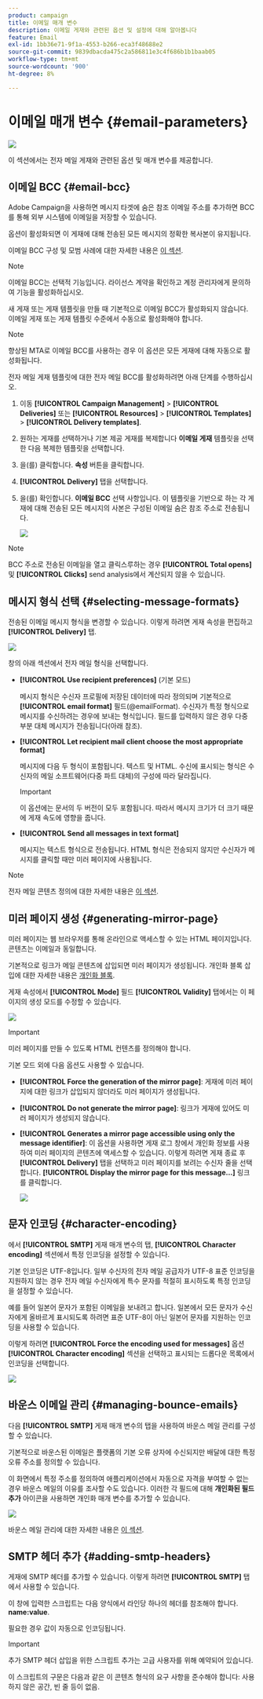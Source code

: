 ```yaml
---
product: campaign
title: 이메일 매개 변수
description: 이메일 게재와 관련된 옵션 및 설정에 대해 알아봅니다
feature: Email
exl-id: 1bb36e71-9f1a-4553-b266-eca3f48688e2
source-git-commit: 9839dbacda475c2a586811e3c4f686b1b1baab05
workflow-type: tm+mt
source-wordcount: '900'
ht-degree: 8%

---
```


# 이메일 매개 변수 {#email-parameters}

![](../../assets/common.svg)

이 섹션에서는 전자 메일 게재와 관련된 옵션 및 매개 변수를 제공합니다.

## 이메일 BCC {#email-bcc}

Adobe Campaign을 사용하면 메시지 타겟에 숨은 참조 이메일 주소를 추가하면 BCC를 통해 외부 시스템에 이메일을 저장할 수 있습니다.

옵션이 활성화되면 이 게재에 대해 전송된 모든 메시지의 정확한 복사본이 유지됩니다.

이메일 BCC 구성 및 모범 사례에 대한 자세한 내용은 [이 섹션](../../installation/using/email-archiving.md).

>[!NOTE]
>
>이메일 BCC는 선택적 기능입니다. 라이선스 계약을 확인하고 계정 관리자에게 문의하여 기능을 활성화하십시오.

새 게재 또는 게재 템플릿을 만들 때 기본적으로 이메일 BCC가 활성화되지 않습니다. 이메일 게재 또는 게재 템플릿 수준에서 수동으로 활성화해야 합니다.

>[!NOTE]
>
>향상된 MTA로 이메일 BCC를 사용하는 경우 이 옵션은 모든 게재에 대해 자동으로 활성화됩니다.

전자 메일 게재 템플릿에 대한 전자 메일 BCC를 활성화하려면 아래 단계를 수행하십시오.

1. 이동 **[!UICONTROL Campaign Management]** > **[!UICONTROL Deliveries]** 또는 **[!UICONTROL Resources]** > **[!UICONTROL Templates]** > **[!UICONTROL Delivery templates]**.
1. 원하는 게재를 선택하거나 기본 제공 게재를 복제합니다 **이메일 게재** 템플릿을 선택한 다음 복제한 템플릿을 선택합니다.
1. 을(를) 클릭합니다. **속성** 버튼을 클릭합니다.
1. **[!UICONTROL Delivery]** 탭을 선택합니다. 
1. 을(를) 확인합니다. **이메일 BCC** 선택 사항입니다. 이 템플릿을 기반으로 하는 각 게재에 대해 전송된 모든 메시지의 사본은 구성된 이메일 숨은 참조 주소로 전송됩니다.

   ![](assets/s_ncs_user_wizard_archiving.png)

>[!NOTE]
>
>BCC 주소로 전송된 이메일을 열고 클릭스루하는 경우 **[!UICONTROL Total opens]** 및 **[!UICONTROL Clicks]** send analysis에서 계산되지 않을 수 있습니다.

## 메시지 형식 선택 {#selecting-message-formats}

전송된 이메일 메시지 형식을 변경할 수 있습니다. 이렇게 하려면 게재 속성을 편집하고 **[!UICONTROL Delivery]** 탭.

![](assets/s_ncs_user_wizard_email_param.png)

창의 아래 섹션에서 전자 메일 형식을 선택합니다.

* **[!UICONTROL Use recipient preferences]** (기본 모드)

   메시지 형식은 수신자 프로필에 저장된 데이터에 따라 정의되며 기본적으로 **[!UICONTROL email format]** 필드(@emailFormat). 수신자가 특정 형식으로 메시지를 수신하려는 경우에 보내는 형식입니다. 필드를 입력하지 않은 경우 다중 부분 대체 메시지가 전송됩니다(아래 참조).

* **[!UICONTROL Let recipient mail client choose the most appropriate format]**

   메시지에 다음 두 형식이 포함됩니다. 텍스트 및 HTML. 수신에 표시되는 형식은 수신자의 메일 소프트웨어(다중 파트 대체)의 구성에 따라 달라집니다.

   >[!IMPORTANT]
   >
   >이 옵션에는 문서의 두 버전이 모두 포함됩니다. 따라서 메시지 크기가 더 크기 때문에 게재 속도에 영향을 줍니다.

* **[!UICONTROL Send all messages in text format]**

   메시지는 텍스트 형식으로 전송됩니다. HTML 형식은 전송되지 않지만 수신자가 메시지를 클릭할 때만 미러 페이지에 사용됩니다.

>[!NOTE]
>
>전자 메일 콘텐츠 정의에 대한 자세한 내용은 [이 섹션](defining-the-email-content.md).

## 미러 페이지 생성 {#generating-mirror-page}

미러 페이지는 웹 브라우저를 통해 온라인으로 액세스할 수 있는 HTML 페이지입니다. 콘텐츠는 이메일과 동일합니다.

기본적으로 링크가 메일 콘텐츠에 삽입되면 미러 페이지가 생성됩니다. 개인화 블록 삽입에 대한 자세한 내용은 [개인화 블록](personalization-blocks.md).

게재 속성에서 **[!UICONTROL Mode]** 필드 **[!UICONTROL Validity]** 탭에서는 이 페이지의 생성 모드를 수정할 수 있습니다.

![](assets/s_ncs_user_wizard_miror_page_mode.png)

>[!IMPORTANT]
>
>미러 페이지를 만들 수 있도록 HTML 컨텐츠를 정의해야 합니다.

기본 모드 외에 다음 옵션도 사용할 수 있습니다.

* **[!UICONTROL Force the generation of the mirror page]**: 게재에 미러 페이지에 대한 링크가 삽입되지 않더라도 미러 페이지가 생성됩니다.
* **[!UICONTROL Do not generate the mirror page]**: 링크가 게재에 있어도 미러 페이지가 생성되지 않습니다.
* **[!UICONTROL Generates a mirror page accessible using only the message identifier]**: 이 옵션을 사용하면 게재 로그 창에서 개인화 정보를 사용하여 미러 페이지의 콘텐츠에 액세스할 수 있습니다. 이렇게 하려면 게재 종료 후 **[!UICONTROL Delivery]** 탭을 선택하고 미러 페이지를 보려는 수신자 줄을 선택합니다. **[!UICONTROL Display the mirror page for this message...]** 링크를 클릭합니다.

   ![](assets/s_ncs_user_wizard_miror_page_link.png)

## 문자 인코딩 {#character-encoding}

에서 **[!UICONTROL SMTP]** 게재 매개 변수의 탭, **[!UICONTROL Character encoding]** 섹션에서 특정 인코딩을 설정할 수 있습니다.

기본 인코딩은 UTF-8입니다. 일부 수신자의 전자 메일 공급자가 UTF-8 표준 인코딩을 지원하지 않는 경우 전자 메일 수신자에게 특수 문자를 적절히 표시하도록 특정 인코딩을 설정할 수 있습니다.

예를 들어 일본어 문자가 포함된 이메일을 보내려고 합니다. 일본에서 모든 문자가 수신자에게 올바르게 표시되도록 하려면 표준 UTF-8이 아닌 일본어 문자를 지원하는 인코딩을 사용할 수 있습니다.

이렇게 하려면 **[!UICONTROL Force the encoding used for messages]** 옵션 **[!UICONTROL Character encoding]** 섹션을 선택하고 표시되는 드롭다운 목록에서 인코딩을 선택합니다.

![](assets/s_ncs_user_email_del_properties_smtp_tab_encoding.png)

## 바운스 이메일 관리 {#managing-bounce-emails}

다음 **[!UICONTROL SMTP]** 게재 매개 변수의 탭을 사용하여 바운스 메일 관리를 구성할 수 있습니다.

기본적으로 바운스된 이메일은 플랫폼의 기본 오류 상자에 수신되지만 배달에 대한 특정 오류 주소를 정의할 수 있습니다.

이 화면에서 특정 주소를 정의하여 애플리케이션에서 자동으로 자격을 부여할 수 없는 경우 바운스 메일의 이유를 조사할 수도 있습니다. 이러한 각 필드에 대해 **개인화된 필드 추가** 아이콘을 사용하면 개인화 매개 변수를 추가할 수 있습니다.

![](assets/s_ncs_user_email_del_properties_smtp_tab.png)

바운스 메일 관리에 대한 자세한 내용은 [이 섹션](understanding-delivery-failures.md#bounce-mail-management).

## SMTP 헤더 추가 {#adding-smtp-headers}

게재에 SMTP 헤더를 추가할 수 있습니다. 이렇게 하려면 **[!UICONTROL SMTP]** 탭에서 사용할 수 있습니다.

이 창에 입력한 스크립트는 다음 양식에서 라인당 하나의 헤더를 참조해야 합니다. **name:value**.

필요한 경우 값이 자동으로 인코딩됩니다.

>[!IMPORTANT]
>
>추가 SMTP 헤더 삽입을 위한 스크립트 추가는 고급 사용자를 위해 예약되어 있습니다.
>
>이 스크립트의 구문은 다음과 같은 이 콘텐츠 형식의 요구 사항을 준수해야 합니다: 사용하지 않은 공간, 빈 줄 등이 없음.
